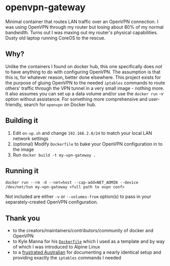 # openvpn-gateway

Minimal container that routes LAN traffic over an OpenVPN connection. I was using OpenVPN through my router but losing about 80% of my normal bandwidth. Turns out I was maxing out my router's physical capabilities. Dusty old laptop running CoreOS to the rescue.

## Why?

Unlike the containers I found on docker hub, this one specifically does *not* to have anything to do with configuring OpenVPN. The assumption is that this is, for whatever reason, better done elsewhere. This project exists for the purpose of gluing OpenVPN to the needed `iptables` commands to route others' traffic through the VPN tunnel in a very small image - nothing more. It also assumes you can set up a data volume and/or use the `docker run` _-v_ option without assistance. For something more comprehensive and user-friendly, search for `openvpn` on Docker hub.

## Building it

1. Edit `on-up.sh` and change `192.168.2.0/24` to match your local LAN network settings
2. (optional) Modify `Dockerfile` to bake your OpenVPN configuration in to the image
3. Run `docker build -t my-vpn-gateway .`

## Running it

`docker run --rm -d --net=host --cap-add=NET_ADMIN --device /dev/net/tun my-vpn-gateway <full path to ovpn conf>`

Not included are either `-v` or `--volumes-from` option(s) to pass in your separately-created OpenVPN configuration.

## Thank you

* to the creators/maintainers/contributors/community of docker and OpenVPN
* to Kyle Manna for his [`Dockerfile`](https://github.com/kylemanna/docker-openvpn/blob/master/Dockerfile) which I used as a template and by way of which I was introduced to Alpine Linux
* to a [frustrated Australian](https://support.hidemyass.com/hc/en-us/articles/202721486-Using-Linux-Virtual-Machine-instead-of-a-router-for-VPN) for documenting a nearly identical setup and providing exactly the `iptables` commands I needed
